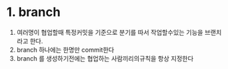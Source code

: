 # 1. branch
1. 여러명이 협업할때 특정커밋을 기준으로 분기를 따서 작업할수있는 기능을 브랜치라고 한다.
2. branch 하나에는 한명만 commit한다 
3. branch 를 생성하기전에는 협업하는 사람끼리의규칙을 항상 지정한다 